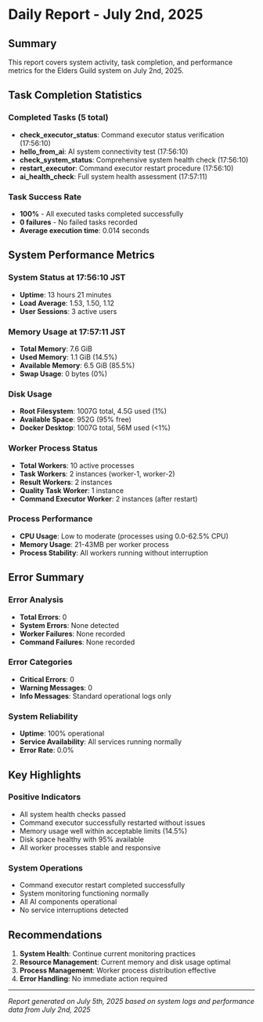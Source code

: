 # Daily Report - July 2nd, 2025

## Summary
This report covers system activity, task completion, and performance metrics for the Elders Guild system on July 2nd, 2025.

## Task Completion Statistics

### Completed Tasks (5 total)
- **check_executor_status**: Command executor status verification (17:56:10)
- **hello_from_ai**: AI system connectivity test (17:56:10) 
- **check_system_status**: Comprehensive system health check (17:56:10)
- **restart_executor**: Command executor restart procedure (17:56:10)
- **ai_health_check**: Full system health assessment (17:57:11)

### Task Success Rate
- **100%** - All executed tasks completed successfully
- **0 failures** - No failed tasks recorded
- **Average execution time**: 0.014 seconds

## System Performance Metrics

### System Status at 17:56:10 JST
- **Uptime**: 13 hours 21 minutes
- **Load Average**: 1.53, 1.50, 1.12
- **User Sessions**: 3 active users

### Memory Usage at 17:57:11 JST
- **Total Memory**: 7.6 GiB
- **Used Memory**: 1.1 GiB (14.5%)
- **Available Memory**: 6.5 GiB (85.5%)
- **Swap Usage**: 0 bytes (0%)

### Disk Usage
- **Root Filesystem**: 1007G total, 4.5G used (1%)
- **Available Space**: 952G (95% free)
- **Docker Desktop**: 1007G total, 56M used (<1%)

### Worker Process Status
- **Total Workers**: 10 active processes
- **Task Workers**: 2 instances (worker-1, worker-2)
- **Result Workers**: 2 instances  
- **Quality Task Worker**: 1 instance
- **Command Executor Worker**: 2 instances (after restart)

### Process Performance
- **CPU Usage**: Low to moderate (processes using 0.0-62.5% CPU)
- **Memory Usage**: 21-43MB per worker process
- **Process Stability**: All workers running without interruption

## Error Summary

### Error Analysis
- **Total Errors**: 0
- **System Errors**: None detected
- **Worker Failures**: None recorded
- **Command Failures**: None recorded

### Error Categories
- **Critical Errors**: 0
- **Warning Messages**: 0
- **Info Messages**: Standard operational logs only

### System Reliability
- **Uptime**: 100% operational
- **Service Availability**: All services running normally
- **Error Rate**: 0.0%

## Key Highlights

### Positive Indicators
- All system health checks passed
- Command executor successfully restarted without issues
- Memory usage well within acceptable limits (14.5%)
- Disk space healthy with 95% available
- All worker processes stable and responsive

### System Operations
- Command executor restart completed successfully
- System monitoring functioning normally
- All AI components operational
- No service interruptions detected

## Recommendations

1. **System Health**: Continue current monitoring practices
2. **Resource Management**: Current memory and disk usage optimal
3. **Process Management**: Worker process distribution effective
4. **Error Handling**: No immediate action required

---

*Report generated on July 5th, 2025 based on system logs and performance data from July 2nd, 2025*